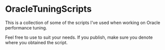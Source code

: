 # OracleTuningScripts

This is a collection of some of the scripts I've used when working on Oracle performance tuning. 

Feel free to use to suit your needs. If you publish, make sure you denote where you obtained the script. 
